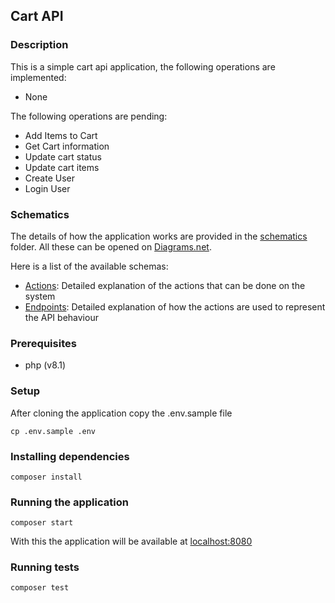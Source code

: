 ## Cart API

### Description

This is a simple cart api application, the following operations are implemented:

* None

The following operations are pending:

* Add Items to Cart
* Get Cart information
* Update cart status
* Update cart items
* Create User
* Login User

### Schematics

The details of how the application works are provided in the [schematics](docs/schematics) folder.
All these can be opened on [Diagrams.net](https://diagrams.net). 

Here is a list of the available schemas: 

* [Actions](/docs/schematics/actions.drawio.xml): Detailed explanation of the actions that can be done on the system
* [Endpoints](/docs/schematics/endpoints.drawio.xml): Detailed explanation of how the actions are used to represent the API behaviour 

### Prerequisites

* php (v8.1)

### Setup

After cloning the application copy the .env.sample file

```shell
cp .env.sample .env
```

### Installing dependencies

```shell
composer install
```

### Running the application

```shell
composer start
```

With this the application will be available at [localhost:8080](http://localhost:8080)

### Running tests

```shell
composer test
```
